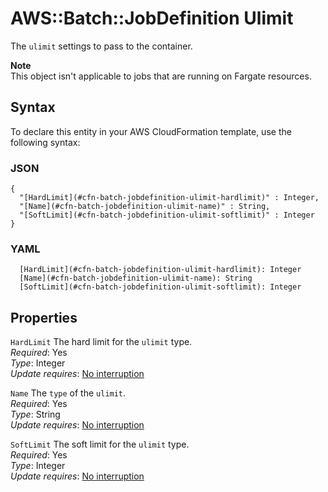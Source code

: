 # AWS::Batch::JobDefinition Ulimit<a name="aws-properties-batch-jobdefinition-ulimit"></a>

The `ulimit` settings to pass to the container\.

**Note**  
This object isn't applicable to jobs that are running on Fargate resources\.

## Syntax<a name="aws-properties-batch-jobdefinition-ulimit-syntax"></a>

To declare this entity in your AWS CloudFormation template, use the following syntax:

### JSON<a name="aws-properties-batch-jobdefinition-ulimit-syntax.json"></a>

```
{
  "[HardLimit](#cfn-batch-jobdefinition-ulimit-hardlimit)" : Integer,
  "[Name](#cfn-batch-jobdefinition-ulimit-name)" : String,
  "[SoftLimit](#cfn-batch-jobdefinition-ulimit-softlimit)" : Integer
}
```

### YAML<a name="aws-properties-batch-jobdefinition-ulimit-syntax.yaml"></a>

```
  [HardLimit](#cfn-batch-jobdefinition-ulimit-hardlimit): Integer
  [Name](#cfn-batch-jobdefinition-ulimit-name): String
  [SoftLimit](#cfn-batch-jobdefinition-ulimit-softlimit): Integer
```

## Properties<a name="aws-properties-batch-jobdefinition-ulimit-properties"></a>

`HardLimit`  <a name="cfn-batch-jobdefinition-ulimit-hardlimit"></a>
The hard limit for the `ulimit` type\.  
*Required*: Yes  
*Type*: Integer  
*Update requires*: [No interruption](https://docs.aws.amazon.com/AWSCloudFormation/latest/UserGuide/using-cfn-updating-stacks-update-behaviors.html#update-no-interrupt)

`Name`  <a name="cfn-batch-jobdefinition-ulimit-name"></a>
The `type` of the `ulimit`\.  
*Required*: Yes  
*Type*: String  
*Update requires*: [No interruption](https://docs.aws.amazon.com/AWSCloudFormation/latest/UserGuide/using-cfn-updating-stacks-update-behaviors.html#update-no-interrupt)

`SoftLimit`  <a name="cfn-batch-jobdefinition-ulimit-softlimit"></a>
The soft limit for the `ulimit` type\.  
*Required*: Yes  
*Type*: Integer  
*Update requires*: [No interruption](https://docs.aws.amazon.com/AWSCloudFormation/latest/UserGuide/using-cfn-updating-stacks-update-behaviors.html#update-no-interrupt)